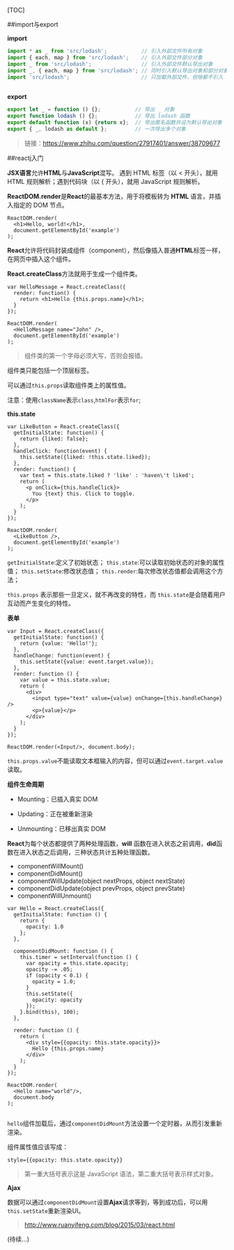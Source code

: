 [TOC]

##import与export

**import**

```js
import * as _ from 'src/lodash';           // 引入外部文件所有对象
import { each, map } from 'src/lodash';    // 引入外部文件部分对象
import _ from 'src/lodash';                // 引入外部文件默认导出对象
import _, { each, map } from 'src/lodash'; // 同时引入默认导出对象和部分对象
import 'src/lodash';                       // 只加载外部文件，但啥都不引入
 
```

**export**

```js
export let _ = function () {};           // 导出 _ 对象
export function lodash () {};            // 导出 lodash 函数
export default function (x) {return x};  // 导出匿名函数并设为默认导出对象
export { _, lodash as default };         // 一次导出多个对象

```

>链接：https://www.zhihu.com/question/27917401/answer/38709677


##reactj入门

**JSX语言**允许**HTML**与**JavaScript**混写。
遇到 HTML 标签（以 < 开头），就用 HTML 规则解析；遇到代码块（以 \{ 开头），就用 JavaScript 规则解析。

**ReactDOM.render**是**React**的最基本方法，用于将模板转为 **HTML** 语言，并插入指定的 DOM 节点。


```
ReactDOM.render(
  <h1>Hello, world!</h1>,
  document.getElementById('example')
);
```

**React**允许将代码封装成组件（component），然后像插入普通**HTML**标签一样，在网页中插入这个组件。

**React.createClass**方法就用于生成一个组件类。

```
var HelloMessage = React.createClass({
  render: function() {
    return <h1>Hello {this.props.name}</h1>;
  }
});

ReactDOM.render(
  <HelloMessage name="John" />,
  document.getElementById('example')
);
```

>组件类的第一个字母必须大写，否则会报错。

组件类只能包括一个顶层标签。

可以通过`this.props`读取组件类上的属性值。

注意：使用`className`表示`class`,`htmlFor`表示`for`;


**this.state**

```
var LikeButton = React.createClass({
  getInitialState: function() {
    return {liked: false};
  },
  handleClick: function(event) {
    this.setState({liked: !this.state.liked});
  },
  render: function() {
    var text = this.state.liked ? 'like' : 'haven\'t liked';
    return (
      <p onClick={this.handleClick}>
        You {text} this. Click to toggle.
      </p>
    );
  }
});

ReactDOM.render(
  <LikeButton />,
  document.getElementById('example')
);
```

`getInitialState`:定义了初始状态；
`this.state`:可以读取初始状态的对象的属性值；
`this.setState`:修改状态值；
`this.render`:每次修改状态值都会调用这个方法；


`this.props` 表示那些一旦定义，就不再改变的特性，而 `this.state`是会随着用户互动而产生变化的特性。


**表单**

``` 
var Input = React.createClass({
  getInitialState: function() {
    return {value: 'Hello!'};
  },
  handleChange: function(event) {
    this.setState({value: event.target.value});
  },
  render: function () {
    var value = this.state.value;
    return (
      <div>
        <input type="text" value={value} onChange={this.handleChange} />
        <p>{value}</p>
      </div>
    );
  }
});

ReactDOM.render(<Input/>, document.body);
```

`this.props.value`不能读取文本框输入的内容，但可以通过`event.target.value`读取。 


**组件生命周期**

 - Mounting：已插入真实 DOM

 - Updating：正在被重新渲染

 - Unmounting：已移出真实 DOM

**React**为每个状态都提供了两种处理函数，**will** 函数在进入状态之前调用，**did**函数在进入状态之后调用，三种状态共计五种处理函数。

 - componentWillMount()
 - componentDidMount()
 - componentWillUpdate(object nextProps, object nextState)
 - componentDidUpdate(object prevProps, object prevState)
 - componentWillUnmount()


```
var Hello = React.createClass({
  getInitialState: function () {
    return {
      opacity: 1.0
    };
  },

  componentDidMount: function () {
    this.timer = setInterval(function () {
      var opacity = this.state.opacity;
      opacity -= .05;
      if (opacity < 0.1) {
        opacity = 1.0;
      }
      this.setState({
        opacity: opacity
      });
    }.bind(this), 100);
  },

  render: function () {
    return (
      <div style={{opacity: this.state.opacity}}>
        Hello {this.props.name}
      </div>
    );
  }
});

ReactDOM.render(
  <Hello name="world"/>,
  document.body
);
 
```

`hello`组件加载后，通过`componentDidMount`方法设置一个定时器，从而引发重新渲染。

组件属性值应该写成：
    
    style={{opacity: this.state.opacity}}

>第一重大括号表示这是 JavaScript 语法，第二重大括号表示样式对象。

**Ajax**

数据可以通过`componentDidMount`设置**Ajax**请求等到，等到成功后，可以用`this.setState`重新渲染UI。

>http://www.ruanyifeng.com/blog/2015/03/react.html

(待续...)







